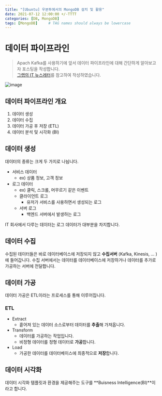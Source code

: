 ```yaml
---
title: "[Ubuntu] 우분투에서의 MongoDB 설치 및 활용"
date: 2021-07-12 12:00:00 +/-TTTT
categories: [DB, MongoDB]
tags: [MongoDB]     # TAG names should always be lowercase
---
```


# 데이터 파이프라인
> Apach Kafka를 사용하기에 앞서 데이터 파이프라인에 대해 간단하게 알아보고자 포스팅을 작성합니다.  
> [그랩의 IT 뉴스레터](https://maily.so/grabnews)를 참고하여 작성하였습니다.

![image](https://user-images.githubusercontent.com/67721382/128819900-dea3f72b-829e-45cc-9f02-4c895630f287.png)

## 데이터 파이프라인 개요
1. 데이터 생성
2. 데이터 수집
3. 데이터 가공 후 저장 (ETL)
4. 데이터 분석 및 시각화 (BI)

## 데이터 생성
데이터의 종류는 크게 두 가지로 나뉩니다.
- 서비스 데이터
  - ex) 상품 정보, 고객 정보
- 로그 데이터
  - ex) 클릭, 스크롤, 머무르기 같은 이벤트
  - 클라이언트 로그
    - 유저가 서비스를 사용하면서 생성되는 로그
  - 서버 로그
    - 백엔드 서버에서 발생하는 로그

IT 회사에서 다루는 데이터는 로그 데이터가 대부분을 차지합니다.

## 데이터 수집
수집된 데이터들은 바로 데이터베이스에 저장되지 않고 **수집서버** (Kafka, Kinesis, ... )에 들어갑니다. 수집 서버에서는 데이터를 데이터베이스에 저장하거나 데이터를 추가로 가공하는 서버에 전달합니다.

## 데이터 가공
데이터 가공은 ETL이라는 프로세스를 통해 이루어집니다.

### ETL
- Extract
  - 흩어져 있는 데이터 소스로부터 데이터를 **추출**해 가져옵니다.
- Transform
  - 데이터를 가공하는 작업입니다.
  - 비정형 데이터를 정형 데이터로 **가공**합니다.
- Load
  - 가공한 데이터를 데이터베이스에 최종적으로 **저장**합니다.

## 데이터 시각화
데이터 시각화 템플릿과 환경을 제공해주는 도구를 **Buisness Intelligence(BI)**이라고 합니다.  
